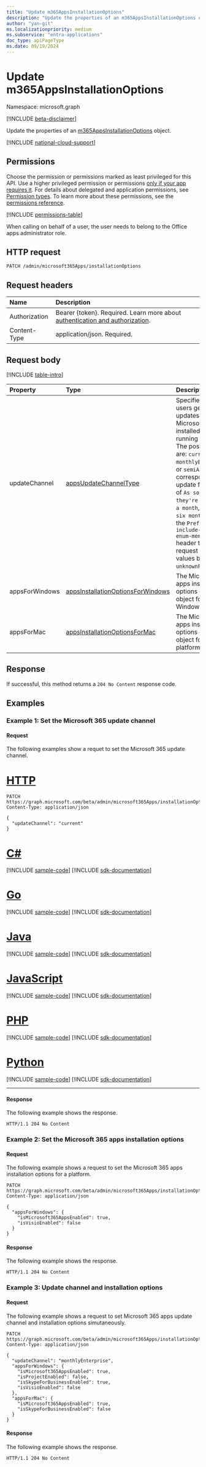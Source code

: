 ```yaml
---
title: "Update m365AppsInstallationOptions"
description: "Update the properties of an m365AppsInstallationOptions object."
author: "yan-git"
ms.localizationpriority: medium
ms.subservice: "entra-applications"
doc_type: apiPageType
ms.date: 09/19/2024
---
```


# Update m365AppsInstallationOptions

Namespace: microsoft.graph

[!INCLUDE [beta-disclaimer](../../includes/beta-disclaimer.md)]

Update the properties of an [m365AppsInstallationOptions](../resources/m365appsInstallationoptions.md) object.

[!INCLUDE [national-cloud-support](../../includes/global-only.md)]

## Permissions

Choose the permission or permissions marked as least privileged for this API. Use a higher privileged permission or permissions [only if your app requires it](/graph/permissions-overview#best-practices-for-using-microsoft-graph-permissions). For details about delegated and application permissions, see [Permission types](/graph/permissions-overview#permission-types). To learn more about these permissions, see the [permissions reference](/graph/permissions-reference).

<!-- { "blockType": "permissions", "name": "m365appsinstallationoptions_update" } -->
[!INCLUDE [permissions-table](../includes/permissions/m365appsinstallationoptions-update-permissions.md)]

When calling on behalf of a user, the user needs to belong to the Office apps administrator role.

## HTTP request

<!-- {
  "blockType": "ignored"
}
-->
``` http
PATCH /admin/microsoft365Apps/installationOptions
```

## Request headers

|Name|Description|
|:---|:---|
|Authorization|Bearer {token}. Required. Learn more about [authentication and authorization](/graph/auth/auth-concepts).|
|Content-Type|application/json. Required.|

## Request body

[!INCLUDE [table-intro](../../includes/update-property-table-intro.md)]

|Property|Type|Description|
|:---|:---|:---|
| updateChannel | [appsUpdateChannelType](../resources/m365appsInstallationoptions.md#appsupdatechanneltype-values) | Specifies how often users get feature updates for Microsoft 365 apps installed on devices running Windows. The possible values are: `current`, `monthlyEnterprise`, or `semiAnnual`, with corresponding update frequencies of `As soon as they're ready`, `Once a month`, and `Every six months`. Include the `Prefer: include-unknown-enum-members` header to explicitly request for enum values beyond `unknownFutureValue`.|
| appsForWindows | [appsInstallationOptionsForWindows](../resources/appsInstallationOptionsForWindows.md) | The Microsoft 365 apps installation options container object for a Windows platform. |
| appsForMac | [appsInstallationOptionsForMac](../resources/appsInstallationOptionsForMac.md) | The Microsoft 365 apps installation options container object for a MAC platform. |

## Response

If successful, this method returns a `204 No Content` response code.

## Examples

### Example 1: Set the Microsoft 365 update channel

#### Request

The following examples show a requet to set the Microsoft 365 update channel.

# [HTTP](#tab/http)
<!-- {
  "blockType": "request",
  "name": "update_m365AppsInstallationOptions"
}
-->
``` http
PATCH https://graph.microsoft.com/beta/admin/microsoft365Apps/installationOptions
Content-Type: application/json

{
  "updateChannel": "current"
}
```

# [C#](#tab/csharp)
[!INCLUDE [sample-code](../includes/snippets/csharp/update-m365appsinstallationoptions-csharp-snippets.md)]
[!INCLUDE [sdk-documentation](../includes/snippets/snippets-sdk-documentation-link.md)]

# [Go](#tab/go)
[!INCLUDE [sample-code](../includes/snippets/go/update-m365appsinstallationoptions-go-snippets.md)]
[!INCLUDE [sdk-documentation](../includes/snippets/snippets-sdk-documentation-link.md)]

# [Java](#tab/java)
[!INCLUDE [sample-code](../includes/snippets/java/update-m365appsinstallationoptions-java-snippets.md)]
[!INCLUDE [sdk-documentation](../includes/snippets/snippets-sdk-documentation-link.md)]

# [JavaScript](#tab/javascript)
[!INCLUDE [sample-code](../includes/snippets/javascript/update-m365appsinstallationoptions-javascript-snippets.md)]
[!INCLUDE [sdk-documentation](../includes/snippets/snippets-sdk-documentation-link.md)]

# [PHP](#tab/php)
[!INCLUDE [sample-code](../includes/snippets/php/update-m365appsinstallationoptions-php-snippets.md)]
[!INCLUDE [sdk-documentation](../includes/snippets/snippets-sdk-documentation-link.md)]

# [Python](#tab/python)
[!INCLUDE [sample-code](../includes/snippets/python/update-m365appsinstallationoptions-python-snippets.md)]
[!INCLUDE [sdk-documentation](../includes/snippets/snippets-sdk-documentation-link.md)]

---

#### Response

The following example shows the response.

<!-- {
  "blockType": "response",
  "truncated": true
}
-->
``` http
HTTP/1.1 204 No Content

```

### Example 2: Set the Microsoft 365 apps installation options

#### Request

The following example shows a request to set the Microsoft 365 apps installation options for a platform.

``` http
PATCH https://graph.microsoft.com/beta/admin/microsoft365Apps/installationOptions
Content-Type: application/json

{
  "appsForWindows": {
    "isMicrosoft365AppsEnabled": true,
    "isVisioEnabled": false
  }
}
```

#### Response

The following example shows the response.

<!-- {
  "blockType": "response",
  "truncated": true
}
-->
``` http
HTTP/1.1 204 No Content

```

### Example 3: Update channel and installation options

#### Request

The following example shows a request to set Microsoft 365 apps update channel and installation options simutaneously.

``` http
PATCH https://graph.microsoft.com/beta/admin/microsoft365Apps/installationOptions
Content-Type: application/json

{
  "updateChannel": "monthlyEnterprise",
  "appsForWindows": {
    "isMicrosoft365AppsEnabled": true,
    "isProjectEnabled": false,
    "isSkypeForBusinessEnabled": true,
    "isVisioEnabled": false
  },
  "appsForMac": {
    "isMicrosoft365AppsEnabled": true,
    "isSkypeForBusinessEnabled": false
  }
}
```

#### Response

The following example shows the response.

<!-- {
  "blockType": "response",
  "truncated": true
}
-->
``` http
HTTP/1.1 204 No Content

```
